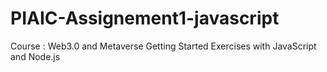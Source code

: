 # PIAIC-Assignement1-javascript

Course : Web3.0 and Metaverse
Getting Started Exercises with JavaScript and Node.js
